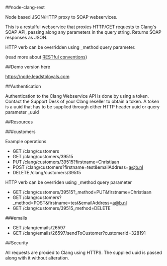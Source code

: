 ##node-clang-rest

Node based JSON/HTTP proxy to SOAP webservices.

This is a restulful webservice that proxies HTTP/GET requests to Clang's SOAP API, passing along any parameters in the query string. Returns SOAP responses as JSON.

HTTP verb can be overridden using _method query parameter.

(read more about [RESTful conventions](http://microformats.org/wiki/rest/urls))

##Demo version here

https://node.leadstoloyals.com

##Authentication

Authentication to the Clang Webservice API is done by using a token. Contact the Support Desk of your Clang reseller to obtain a token. A token is a uuid that has to be supplied through either HTTP header uuid or query parameter _uuid

##Resources

###customers

Example operations
- GET /clang/customers
- GET /clang/customers/39515
- PUT /clang/customers/39515?firstname=Christiaan
- POST /clang/customers?firstname=test&emailAddress=a@b.nl
- DELETE /clang/customers/39515

HTTP verb can be overriden using _method query parameter
- GET /clang/customers/39515?_method=PUT&firstname=Christiaan
- GET /clang/customers?_method=POST&firstname=test&emailAddress=a@b.nl
- GET /clang/customers/39515_method=DELETE

###emails

- GET /clang/emails/26597
- GET /clang/emails/26597/sendToCustomer?customerId=328191

##Security

All requests are proxied to Clang using HTTPS. The supplied uuid is passed along with it without alteration.
